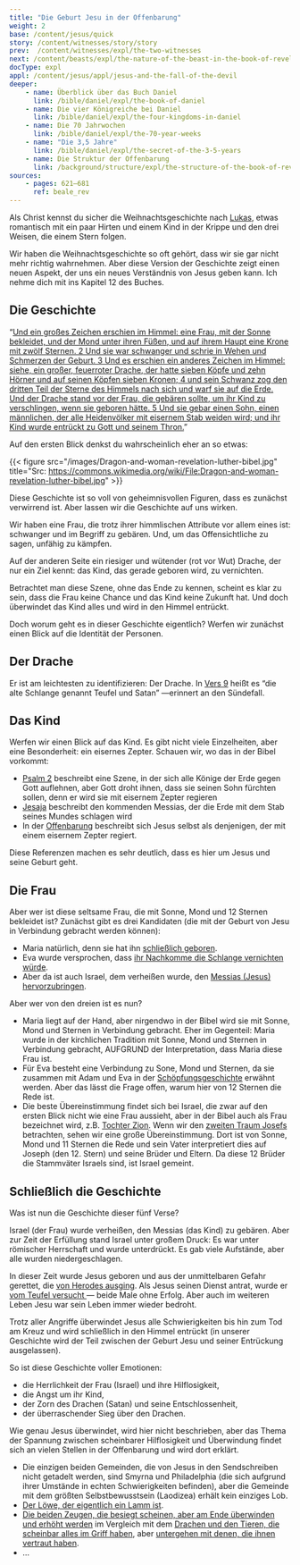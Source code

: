 ```yaml
---
title: "Die Geburt Jesu in der Offenbarung"
weight: 2
base: /content/jesus/quick
story: /content/witnesses/story/story
prev:  /content/witnesses/expl/the-two-witnesses
next: /content/beasts/expl/the-nature-of-the-beast-in-the-book-of-revelation
docType: expl
appl: /content/jesus/appl/jesus-and-the-fall-of-the-devil
deeper:
    - name: Überblick über das Buch Daniel
      link: /bible/daniel/expl/the-book-of-daniel
    - name: Die vier Königreiche bei Daniel
      link: /bible/daniel/expl/the-four-kingdoms-in-daniel
    - name: Die 70 Jahrwochen
      link: /bible/daniel/expl/the-70-year-weeks
    - name: "Die 3,5 Jahre"
      link: /bible/daniel/expl/the-secret-of-the-3-5-years
    - name: Die Struktur der Offenbarung
      link: /background/structure/expl/the-structure-of-the-book-of-revelation
sources: 
    - pages: 621–681
      ref: beale_rev
---
```


Als Christ kennst du sicher die Weihnachtsgeschichte nach [Lukas](https://www.bibleserver.com/SLT/Lukas2), etwas romantisch mit ein paar Hirten und einem Kind in der Krippe und den drei Weisen, die einem Stern folgen.

Wir haben die Weihnachtsgeschichte so oft gehört, dass wir sie gar nicht mehr richtig wahrnehmen. Aber diese Version der Geschichte zeigt einen neuen Aspekt, der uns ein neues Verständnis von Jesus geben kann. Ich nehme dich mit ins Kapitel 12 des Buches.

## Die Geschichte

<a name="a0eb"></a>
“[Und ein großes Zeichen erschien im Himmel: eine Frau, mit der Sonne bekleidet, und der Mond unter ihren Füßen, und auf ihrem Haupt eine Krone mit zwölf Sternen. 2 Und sie war schwanger und schrie in Wehen und Schmerzen der Geburt. 3 Und es erschien ein anderes Zeichen im Himmel: siehe, ein großer, feuerroter Drache, der hatte sieben Köpfe und zehn Hörner und auf seinen Köpfen sieben Kronen; 4 und sein Schwanz zog den dritten Teil der Sterne des Himmels nach sich und warf sie auf die Erde. Und der Drache stand vor der Frau, die gebären sollte, um ihr Kind zu verschlingen, wenn sie geboren hätte. 5 Und sie gebar einen Sohn, einen männlichen, der alle Heidenvölker mit eisernem Stab weiden wird; und ihr Kind wurde entrückt zu Gott und seinem Thron.](https://www.bibleserver.com/SLT/Offenbarung12%2C1-5)”

Auf den ersten Blick denkst du wahrscheinlich eher an so etwas:

{{< figure src="/images/Dragon-and-woman-revelation-luther-bibel.jpg" title="Src: https://commons.wikimedia.org/wiki/File:Dragon-and-woman-revelation-luther-bibel.jpg" >}}

Diese Geschichte ist so voll von geheimnisvollen Figuren, dass es zunächst verwirrend ist. Aber lassen wir die Geschichte auf uns wirken.

Wir haben eine Frau, die trotz ihrer himmlischen Attribute vor allem eines ist: schwanger und im Begriff zu gebären. Und, um das Offensichtliche zu sagen, unfähig zu kämpfen.

Auf der anderen Seite ein riesiger und wütender (rot vor Wut) Drache, der nur ein Ziel kennt: das Kind, das gerade geboren wird, zu vernichten.

Betrachtet man diese Szene, ohne das Ende zu kennen, scheint es klar zu sein, dass die Frau keine Chance und das Kind keine Zukunft hat. Und doch überwindet das Kind alles und wird in den Himmel entrückt.

Doch worum geht es in dieser Geschichte eigentlich? Werfen wir zunächst einen Blick auf die Identität der Personen.

## Der Drache

<a name="b770"></a>
Er ist am leichtesten zu identifizieren: Der Drache. In [Vers 9](https://www.bibleserver.com/SLT/Offenbarung12%2C9) heißt es “die alte Schlange genannt Teufel und Satan” —erinnert an den Sündefall.

## Das Kind

<a name="a89c"></a>
Werfen wir einen Blick auf das Kind. Es gibt nicht viele Einzelheiten, aber eine Besonderheit: ein eisernes Zepter. Schauen wir, wo das in der Bibel vorkommt:

- [Psalm 2](https://www.bibleserver.com/SLT/Psalm2) beschreibt eine Szene, in der sich alle Könige der Erde gegen Gott auflehnen, aber Gott droht ihnen, dass sie seinen Sohn fürchten sollen, denn er wird sie mit eisernem Zepter regieren
- [Jesaja](https://www.bibleserver.com/SLT/Jesaja11%2C4) beschreibt den kommenden Messias, der die Erde mit dem Stab seines Mundes schlagen wird
- In der [Offenbarung](https://www.bibleserver.com/SLT/Offenbarung2%2C27) beschreibt sich Jesus selbst als denjenigen, der mit einem eisernem Zepter regiert.

Diese Referenzen machen es sehr deutlich, dass es hier um Jesus und seine Geburt geht.

## Die Frau

<a name="5a05"></a>
Aber wer ist diese seltsame Frau, die mit Sonne, Mond und 12 Sternen bekleidet ist? Zunächst gibt es drei Kandidaten (die mit der Geburt von Jesu in Verbindung gebracht werden können):

- Maria natürlich, denn sie hat ihn [schließlich geboren](https://www.bibleserver.com/SLT/Matth%C3%A4us1%2C18-24).
- Eva wurde versprochen, dass [ihr Nachkomme die Schlange vernichten würde](https://www.bibleserver.com/SLT/1.Mose3%2C15).
- Aber da ist auch Israel, dem verheißen wurde, den [Messias (Jesus) hervorzubringen](https://www.bibleserver.com/SLT/Jesaja66%2C7).

Aber wer von den dreien ist es nun?

- Maria liegt auf der Hand, aber nirgendwo in der Bibel wird sie mit Sonne, Mond und Sternen in Verbindung gebracht. Eher im Gegenteil: Maria wurde in der kirchlichen Tradition mit Sonne, Mond und Sternen in Verbindung gebracht, AUFGRUND der Interpretation, dass Maria diese Frau ist.
- Für Eva besteht eine Verbindung zu Sone, Mond und Sternen, da sie zusammen mit Adam und Eva in der [Schöpfungsgeschichte](https://www.bibleserver.com/SLT/1.Mose1) erwähnt werden. Aber das lässt die Frage offen, warum hier von 12 Sternen die Rede ist.
- Die beste Übereinstimmung findet sich bei Israel, die zwar auf den ersten Blick nicht wie eine Frau aussieht, aber in der Bibel auch als Frau bezeichnet wird, z.B. [Tochter Zion](https://www.bibleserver.com/SLT/Jesaja62%2C11). Wenn wir den [zweiten Traum Josefs](https://www.bibleserver.com/SLT/1.Mose37%2C9-10) betrachten, sehen wir eine große Übereinstimmung. Dort ist von Sonne, Mond und 11 Sternen die Rede und sein Vater interpretiert dies auf Joseph (den 12. Stern) und seine Brüder und Eltern. Da diese 12 Brüder die Stammväter Israels sind, ist Israel gemeint.

## Schließlich die Geschichte

<a name="fb36"></a>
Was ist nun die Geschichte dieser fünf Verse?

Israel (der Frau) wurde verheißen, den Messias (das Kind) zu gebären. Aber zur Zeit der Erfüllung stand Israel unter großem Druck: Es war unter römischer Herrschaft und wurde unterdrückt. Es gab viele Aufstände, aber alle wurden niedergeschlagen.

In dieser Zeit wurde Jesus geboren und aus der unmittelbaren Gefahr gerettet, die [von Herodes ausging](https://www.bibleserver.com/SLT/Matth%C3%A4us2). Als Jesus seinen Dienst antrat, wurde er[ vom Teufel versucht ](https://www.bibleserver.com/SLT/Matth%C3%A4us4%2C1-11)— beide Male ohne Erfolg. Aber auch im weiteren Leben Jesu war sein Leben immer wieder bedroht.

Trotz aller Angriffe überwindet Jesus alle Schwierigkeiten bis hin zum Tod am Kreuz und wird schließlich in den Himmel entrückt (in unserer Geschichte wird der Teil zwischen der Geburt Jesu und seiner Entrückung ausgelassen).

So ist diese Geschichte voller Emotionen:

- die Herrlichkeit der Frau (Israel) und ihre Hilflosigkeit,
- die Angst um ihr Kind,
- der Zorn des Drachen (Satan) und seine Entschlossenheit,
- der überraschender Sieg über den Drachen.

Wie genau Jesus überwindet, wird hier nicht beschrieben, aber das Thema der Spannung zwischen scheinbarer Hilflosigkeit und Überwindung findet sich an vielen Stellen in der Offenbarung und wird dort erklärt.

- Die einzigen beiden Gemeinden, die von Jesus in den Sendschreiben nicht getadelt werden, sind Smyrna und Philadelphia (die sich aufgrund ihrer Umstände in echten Schwierigkeiten befinden), aber die Gemeinde mit dem größten Selbstbewusstsein (Laodizea) erhält kein einziges Lob.
- [Der Löwe, der eigentlich ein Lamm ist](https://www.bibleserver.com/SLT/Offenbarung5%2C5-6).
- [Die beiden Zeugen, die besiegt scheinen, aber am Ende überwinden und erhöht werden](https://www.bibleserver.com/SLT/Offenbarung11%2C7-12) im Vergleich mit dem [Drachen und den Tieren, die scheinbar alles im Griff haben](https://www.bibleserver.com/SLT/Offenbarung13), aber [untergehen mit denen, die ihnen vertraut haben](https://www.bibleserver.com/SLT/Offenbarung14%2C6-13).
- …
